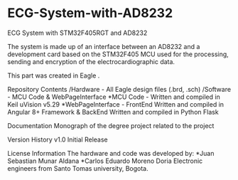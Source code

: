 # ECG-System-with-AD8232
ECG System with STM32F405RGT and AD8232 

The system is made up of an interface between an AD8232 and a development card based on the STM32F405 MCU used for the processing, sending and encryption of the electrocardiographic data.

This part was created in Eagle .

Repository Contents
/Hardware - All Eagle design files (.brd, .sch)
/Software - MCU Code & WebPageInterface
  *MCU Code - Written and compiled in Keil uVision v5.29
  *WebPageInterface - FrontEnd Written and compiled in Angular 8+ Framework & BackEnd Written and compiled in Python Flask 

Documentation
Monograph of the degree project related to the project

Version History
v1.0 Initial Release

License Information
The hardware and code was developed by:
*Juan Sebastian Munar Aldana
*Carlos Eduardo Moreno Doria
Electronic engineers from Santo Tomas university, Bogota.

